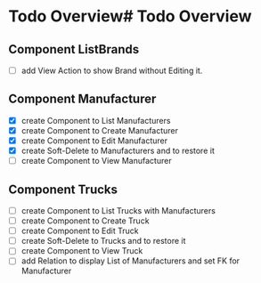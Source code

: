 # Todo Overview# Todo Overview

## Component ListBrands

* [ ]  add View Action to show Brand without Editing it.

## Component Manufacturer

* [X]  create Component to List Manufacturers
* [x]  create Component to Create Manufacturer
* [x]  create Component to Edit Manufacturer
* [x]  create Soft-Delete to Manufacturers and to restore it
* [ ]  create Component to View Manufacturer

## Component Trucks

* [ ]  create Component to List Trucks with Manufacturers
* [ ]  create Component to Create Truck
* [ ]  create Component to Edit Truck
* [ ]  create Soft-Delete to Trucks and to restore it
* [ ]  create Component to View Truck
* [ ]  add Relation to display List of Manufacturers and set FK for Manufacturer
